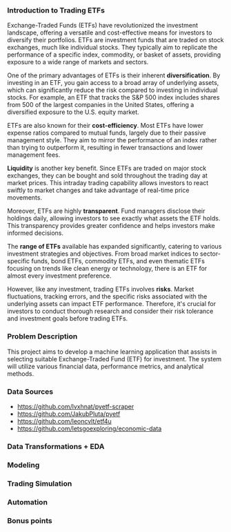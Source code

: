 
### Introduction to Trading ETFs

Exchange-Traded Funds (ETFs) have revolutionized the investment landscape, offering a versatile and cost-effective means for investors to diversify their portfolios. ETFs are investment funds that are traded on stock exchanges, much like individual stocks. They typically aim to replicate the performance of a specific index, commodity, or basket of assets, providing exposure to a wide range of markets and sectors.

One of the primary advantages of ETFs is their inherent **diversification**. By investing in an ETF, you gain access to a broad array of underlying assets, which can significantly reduce the risk compared to investing in individual stocks. For example, an ETF that tracks the S&P 500 index includes shares from 500 of the largest companies in the United States, offering a diversified exposure to the U.S. equity market.

ETFs are also known for their **cost-efficiency**. Most ETFs have lower expense ratios compared to mutual funds, largely due to their passive management style. They aim to mirror the performance of an index rather than trying to outperform it, resulting in fewer transactions and lower management fees.

**Liquidity** is another key benefit. Since ETFs are traded on major stock exchanges, they can be bought and sold throughout the trading day at market prices. This intraday trading capability allows investors to react swiftly to market changes and take advantage of real-time price movements.

Moreover, ETFs are highly **transparent**. Fund managers disclose their holdings daily, allowing investors to see exactly what assets the ETF holds. This transparency provides greater confidence and helps investors make informed decisions.

The **range of ETFs** available has expanded significantly, catering to various investment strategies and objectives. From broad market indices to sector-specific funds, bond ETFs, commodity ETFs, and even thematic ETFs focusing on trends like clean energy or technology, there is an ETF for almost every investment preference.

However, like any investment, trading ETFs involves **risks**. Market fluctuations, tracking errors, and the specific risks associated with the underlying assets can impact ETF performance. Therefore, it's crucial for investors to conduct thorough research and consider their risk tolerance and investment goals before trading ETFs.

### Problem Description

This project aims to develop a machine learning application that assists in selecting suitable Exchange-Traded Fund (ETF) for investment. The system will utilize various financial data, performance metrics, and analytical methods.

### Data Sources

* https://github.com/lvxhnat/pyetf-scraper
* https://github.com/JakubPluta/pyetf
* https://github.com/leoncvlt/etf4u
* https://github.com/letsgoexploring/economic-data

### Data Transformations + EDA

### Modeling

### Trading Simulation

### Automation 

### Bonus points
